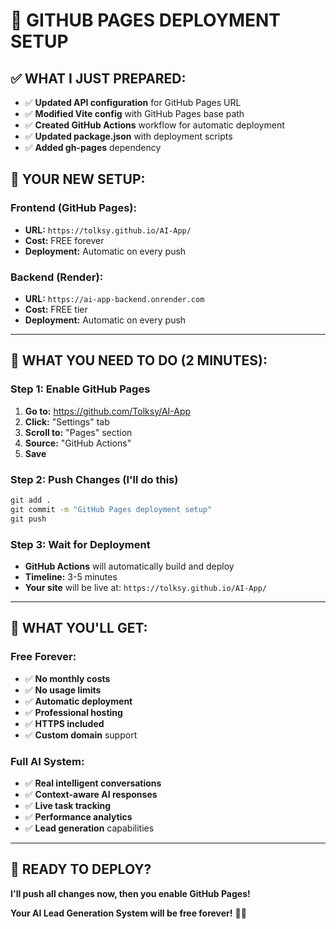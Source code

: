 # 🚀 **GITHUB PAGES DEPLOYMENT SETUP**

## ✅ **WHAT I JUST PREPARED:**

- ✅ **Updated API configuration** for GitHub Pages URL
- ✅ **Modified Vite config** with GitHub Pages base path
- ✅ **Created GitHub Actions** workflow for automatic deployment
- ✅ **Updated package.json** with deployment scripts
- ✅ **Added gh-pages** dependency

## 🎯 **YOUR NEW SETUP:**

### **Frontend (GitHub Pages):**
- **URL:** `https://tolksy.github.io/AI-App/`
- **Cost:** FREE forever
- **Deployment:** Automatic on every push

### **Backend (Render):**
- **URL:** `https://ai-app-backend.onrender.com`
- **Cost:** FREE tier
- **Deployment:** Automatic on every push

---

## 🔧 **WHAT YOU NEED TO DO (2 MINUTES):**

### **Step 1: Enable GitHub Pages**
1. **Go to:** https://github.com/Tolksy/AI-App
2. **Click:** "Settings" tab
3. **Scroll to:** "Pages" section
4. **Source:** "GitHub Actions"
5. **Save**

### **Step 2: Push Changes (I'll do this)**
```cmd
git add .
git commit -m "GitHub Pages deployment setup"
git push
```

### **Step 3: Wait for Deployment**
- **GitHub Actions** will automatically build and deploy
- **Timeline:** 3-5 minutes
- **Your site** will be live at: `https://tolksy.github.io/AI-App/`

---

## 🎉 **WHAT YOU'LL GET:**

### **Free Forever:**
- ✅ **No monthly costs**
- ✅ **No usage limits**
- ✅ **Automatic deployment**
- ✅ **Professional hosting**
- ✅ **HTTPS included**
- ✅ **Custom domain** support

### **Full AI System:**
- ✅ **Real intelligent conversations**
- ✅ **Context-aware AI responses**
- ✅ **Live task tracking**
- ✅ **Performance analytics**
- ✅ **Lead generation** capabilities

---

## 🚀 **READY TO DEPLOY?**

**I'll push all changes now, then you enable GitHub Pages!**

**Your AI Lead Generation System will be free forever!** 🤖✨
